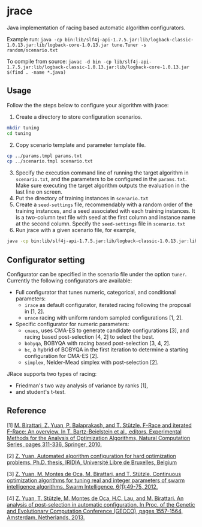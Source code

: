 # jrace
Java implementation of racing based automatic algorithm configurators.

Example run: 
`java -cp bin:lib/slf4j-api-1.7.5.jar:lib/logback-classic-1.0.13.jar:lib/logback-core-1.0.13.jar tune.Tuner -s random/scenario.txt`

To compile from source: `javac -d bin -cp lib/slf4j-api-1.7.5.jar:lib/logback-classic-1.0.13.jar:lib/logback-core-1.0.13.jar $(find . -name *.java)`

## Usage

Follow the the steps below to configure your algorithm with jrace:
1. Create a directory to store configuration scenarios.
```bash
mkdir tuning
cd tuning
```
2. Copy scenario template and parameter template file.
```bash
cp ../params.tmpl params.txt
cp ../scenario.tmpl scenario.txt
```
3. Specify the execution command line of running the target algorithm in `scenario.txt`, and the parameters to be configured in the `params.txt`. Make sure executing the target algorithm outputs the evaluation in the last line on screen. 
4. Put the directory of training instances in `scenario.txt`
5. Create a `seed-settings` file, recommendably with a random order of the training instances, and a seed associated with each training instances. It is a two-column text file with seed at the first column and instance name at the second column. Specify the `seed-settings` file in `scenario.txt`
6. Run jrace with a given scenario file, for example, 
```bash
java -cp bin:lib/slf4j-api-1.7.5.jar:lib/logback-classic-1.0.13.jar:lib/logback-core-1.0.13.jar tune.Tuner -s tuning/scenario.txt
```

## Configurator setting

Configurator can be specified in the scenario file under the option `tuner`. Currently the following configurators are available: 
* Full configurator that tunes numeric, categorical, and conditional parameters:
  * `irace` as default configurator, iterated racing following the proposal in [1, 2]. 
  * `urace` racing with uniform random sampled configurations [1, 2]. 
* Specific configurator for numeric parameters:
  * `cmaes`, uses CMA-ES to generate candidate configurations [3], and racing based post-selection [4, 2] to select the best.
  * `bobyqa`, BOBYQA with racing based post-selection [3, 4, 2].
  * `bc`, a hybrid of BOBYQA in the first iteration to determine a starting configuration for CMA-ES [2].
  * `simplex`, Nelder-Mead simplex with post-selection [2].

JRace supports two types of racing: 
* Friedman's two way analysis of variance by ranks [1],
* and student's t-test.

## Reference
[1] [M. Birattari, Z. Yuan, P. Balaprakash, and T. Stützle. F-Race and iterated F-Race: An overview. In T. Bartz-Beielstein et al., editors, Experimental Methods for the Analysis of Optimization Algorithms, Natural Computation Series, pages 311-336, Springer, 2010.](http://iridia.ulb.ac.be/IridiaTrSeries/link/IridiaTr2009-018.pdf)

[2] [Z. Yuan, Automated algorithm configuration for hard optimization problems. Ph.D. thesis, IRIDIA, Université Libre de Bruxelles, Belgium](http://iridia.ulb.ac.be/~zyuan/downloads/yuan2019thesis.pdf)

[3] [Z. Yuan, M. Montes de Oca, M. Birattari, and T. Stützle. Continuous optimization algorithms for tuning real and integer  parameters of swarm intelligence algorithms. Swarm Intelligence, 6(1):49-75, 2012.](http://iridia.ulb.ac.be/IridiaTrSeries/IridiaTr2011-017.pdf)

[4] [Z. Yuan, T. Stützle, M. Montes de Oca, H.C. Lau, and M. Birattari. An analysis of post-selection in automatic configuration. In Proc. of the Genetic and Evolutionary Computation Conference (GECCO), pages 1557-1564, Amsterdam, Netherlands, 2013.](http://iridia.ulb.ac.be/~zyuan/downloads/YuanEtal2013ps.pdf)
